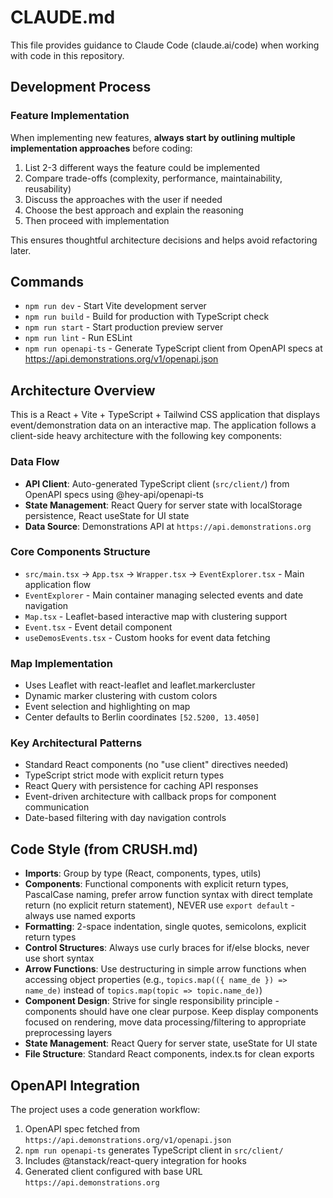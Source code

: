 # CLAUDE.md

This file provides guidance to Claude Code (claude.ai/code) when working with code in this repository.

## Development Process

### Feature Implementation
When implementing new features, **always start by outlining multiple implementation approaches** before coding:
1. List 2-3 different ways the feature could be implemented
2. Compare trade-offs (complexity, performance, maintainability, reusability)
3. Discuss the approaches with the user if needed
4. Choose the best approach and explain the reasoning
5. Then proceed with implementation

This ensures thoughtful architecture decisions and helps avoid refactoring later.

## Commands

- `npm run dev` - Start Vite development server
- `npm run build` - Build for production with TypeScript check  
- `npm run start` - Start production preview server
- `npm run lint` - Run ESLint
- `npm run openapi-ts` - Generate TypeScript client from OpenAPI specs at https://api.demonstrations.org/v1/openapi.json

## Architecture Overview

This is a React + Vite + TypeScript + Tailwind CSS application that displays event/demonstration data on an interactive map. The application follows a client-side heavy architecture with the following key components:

### Data Flow
- **API Client**: Auto-generated TypeScript client (`src/client/`) from OpenAPI specs using @hey-api/openapi-ts
- **State Management**: React Query for server state with localStorage persistence, React useState for UI state
- **Data Source**: Demonstrations API at `https://api.demonstrations.org`

### Core Components Structure
- `src/main.tsx` → `App.tsx` → `Wrapper.tsx` → `EventExplorer.tsx` - Main application flow
- `EventExplorer` - Main container managing selected events and date navigation
- `Map.tsx` - Leaflet-based interactive map with clustering support
- `Event.tsx` - Event detail component
- `useDemosEvents.tsx` - Custom hooks for event data fetching

### Map Implementation
- Uses Leaflet with react-leaflet and leaflet.markercluster
- Dynamic marker clustering with custom colors
- Event selection and highlighting on map
- Center defaults to Berlin coordinates `[52.5200, 13.4050]`

### Key Architectural Patterns
- Standard React components (no "use client" directives needed)
- TypeScript strict mode with explicit return types
- React Query with persistence for caching API responses
- Event-driven architecture with callback props for component communication
- Date-based filtering with day navigation controls

## Code Style (from CRUSH.md)

- **Imports**: Group by type (React, components, types, utils)
- **Components**: Functional components with explicit return types, PascalCase naming, prefer arrow function syntax with direct template return (no explicit return statement), NEVER use `export default` - always use named exports
- **Formatting**: 2-space indentation, single quotes, semicolons, explicit return types
- **Control Structures**: Always use curly braces for if/else blocks, never use short syntax
- **Arrow Functions**: Use destructuring in simple arrow functions when accessing object properties (e.g., `topics.map(({ name_de }) => name_de)` instead of `topics.map(topic => topic.name_de)`)
- **Component Design**: Strive for single responsibility principle - components should have one clear purpose. Keep display components focused on rendering, move data processing/filtering to appropriate preprocessing layers
- **State Management**: React Query for server state, useState for UI state
- **File Structure**: Standard React components, index.ts for clean exports

## OpenAPI Integration

The project uses a code generation workflow:
1. OpenAPI spec fetched from `https://api.demonstrations.org/v1/openapi.json`
2. `npm run openapi-ts` generates TypeScript client in `src/client/`
3. Includes @tanstack/react-query integration for hooks
4. Generated client configured with base URL `https://api.demonstrations.org`